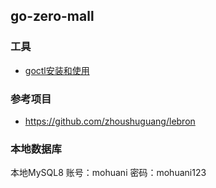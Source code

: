 
## go-zero-mall

### 工具
- [goctl安装和使用](https://mp.weixin.qq.com/s?__biz=Mzg2ODU1MTI0OA==&mid=2247485543&idx=1&sn=77773debd64892ab934e34e8195eb7ac&chksm=ceabd758f9dc5e4e0bd0ecf50df484c497123defe6423381f86d1ad3d34626b9687ba224b7cf&cur_album_id=2085775054620917763&scene=190#rd)

### 参考项目
- https://github.com/zhoushuguang/lebron

### 本地数据库

本地MySQL8
账号：mohuani
密码：mohuani123